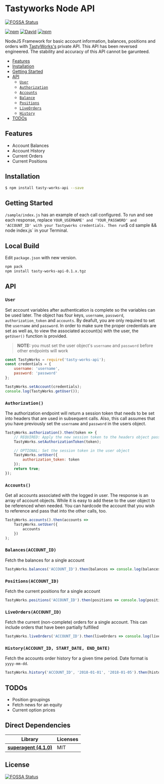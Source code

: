 # Tastyworks Node API
[![FOSSA Status](https://app.fossa.io/api/projects/git%2Bgithub.com%2Ftylerfloyd%2FTastyWorks.svg?type=shield)](https://app.fossa.io/projects/git%2Bgithub.com%2Ftylerfloyd%2FTastyWorks?ref=badge_shield)


[![npm](https://img.shields.io/npm/v/tasty-works-api.svg?style=flat-square)](https://www.npmjs.com/package/tasty-works-api)
[![David](https://img.shields.io/david/tylerfloyd/tastyworks.svg?style=flat-square)](https://david-dm.org/tylerfloyd/tastyworks)
[![npm](https://img.shields.io/npm/dm/tasty-works-api.svg)](https://www.npmjs.com/package/tasty-works-api)

NodeJS Framework for basic account information, balances, positions and orders with [TastyWorks's](https://www.tastyworks.com/) private API. This API has been reversed engineered. The stability and accuracy of this API cannot be garunteed.

- [Features](#features)
- [Installation](#installation)
- [Getting Started](#gettingStarted)
- [API](#API)
  - [`User`](#user)
  - [`Authorization`](#authorization)
  - [`Accounts`](#accounts)
  - [`Balance`](#balances)
  - [`Positions`](#positions)
  - [`LiveOrders`](#liveorders)
  - [`History`](#history)
- [TODOs](#todos)

## Features

- Account Balances
- Account History
- Current Orders
- Current Positions

## Installation

```bash
$ npm install tasty-works-api --save
```

## Getting Started

`/sample/index.js` has an example of each call configured. To run and see each response, replace `YOUR_USERNAME' and 'YOUR_PASSWORD' and 'ACCOUNT_ID' with your Tastyworks credentials. Then run`\$ cd sample && node index.js` in your Terminal.

## Local Build
Edit `package.json` with new version.
```bash
npm pack
npm install tasty-works-api-0.1.x.tgz
```

## API

### `User`

Set account variables after authentication is complete so the variables can be used later. The object has four keys, `username`, `password`, `authorization_token` and `accounts`. By deafult, you are only required to set the `username` and `password`. In order to make sure the proper credentials are set as well as, to view the associated account(s) with the user, the `getUser()` function is provided.

> **NOTE:** you must set the user object's `username` and `password` before other endpoints will work

```js
const TastyWorks = require('tasty-works-api');
const credentials = {
	username: 'username',
	password: 'password'
};

TastyWorks.setAccount(credentials);
console.log(TastyWorks.getUser());
```

### `Authorization()`

The authorization endpoint will return a session token that needs to be set into headers that are used in subsequent calls. Also, this call assumes that you have previously set the `username` and `password` in the users object.

```js
TastyWorks.authorization().then(token => {
	// REQUIRED: Apply the new session token to the headers object passed into each call
	TastyWorks.setAuthorizationToken(token);

	// OPTIONAL: Set the session token in the user object
	TastyWorks.setUser({
		authorization_token: token
	});
	return true;
});
```

### `Accounts()`

Get all accounts associated with the logged in user. The response is an array of account objects. While it is easy to add these to the user object to be referenced when needed. You can hardcode the account that you wish to reference and pass that into the other calls, too.

```js
TastyWorks.accounts().then(accounts =>
	TastyWorks.setUser({
		accounts
	})
);
```

### `Balances(ACCOUNT_ID)`

Fetch the balances for a single account

```js
TastyWorks.balances('ACCOUNT_ID').then(balances => console.log(balances));
```

### `Positions(ACCOUNT_ID)`

Fetch the current positions for a single account

```js
TastyWorks.positions('ACCOUNT_ID').then(positions => console.log(positions));
```

### `LiveOrders(ACCOUNT_ID)`

Fetch the current (non-complete) orders for a single account. This can include orders that have been partially fulfilled

```js
TastyWorks.liveOrders('ACCOUNT_ID').then(liveOrders => console.log(liveOrders));
```

### `History(ACCOUNT_ID, START_DATE, END_DATE)`

Fetch the accounts order history for a given time period. Date format is `yyyy-mm-dd`.

```js
TastyWorks.history('ACCOUNT_ID', '2018-01-01', '2018-01-05').then(history => console.log(history));
```

## TODOs

- Position groupings
- Fetch news for an equity
- Current option prices

## Direct Dependencies

| Library                               | Licenses |
| ------------------------------------- | -------- |
| **[superagent (4.1.0)](#superagent)** | MIT      |

## License

[![FOSSA Status](https://app.fossa.io/api/projects/git%2Bgithub.com%2Ftylerfloyd%2FTastyWorks.svg?type=large)](https://app.fossa.io/projects/git%2Bgithub.com%2Ftylerfloyd%2FTastyWorks?ref=badge_large)
